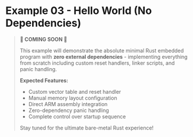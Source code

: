 # Example 03 - Hello World (No Dependencies)

> **🚧 COMING SOON 🚧**
> 
> This example will demonstrate the absolute minimal Rust embedded program with **zero external dependencies** - implementing everything from scratch including custom reset handlers, linker scripts, and panic handling.
> 
> **Expected Features:**
> - Custom vector table and reset handler
> - Manual memory layout configuration  
> - Direct ARM assembly integration
> - Zero-dependency panic handling
> - Complete control over startup sequence
>
> Stay tuned for the ultimate bare-metal Rust experience!